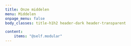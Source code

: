 ```yaml
---
title: Onze middelen
menu: Middelen
onpage_menu: false
body_classes: title-h1h2 header-dark header-transparent

content:
    items: "@self.modular"
---
```



